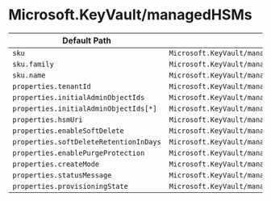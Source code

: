 # Microsoft.KeyVault/managedHSMs

| Default Path | Alias |
|---|---|
| `sku` | `Microsoft.KeyVault/managedHSMs/sku` |
| `sku.family` | `Microsoft.KeyVault/managedHSMs/sku.family` |
| `sku.name` | `Microsoft.KeyVault/managedHSMs/sku.name` |
| `properties.tenantId` | `Microsoft.KeyVault/managedHSMs/tenantId` |
| `properties.initialAdminObjectIds` | `Microsoft.KeyVault/managedHSMs/initialAdminObjectIds` |
| `properties.initialAdminObjectIds[*]` | `Microsoft.KeyVault/managedHSMs/initialAdminObjectIds[*]` |
| `properties.hsmUri` | `Microsoft.KeyVault/managedHSMs/hsmUri` |
| `properties.enableSoftDelete` | `Microsoft.KeyVault/managedHSMs/enableSoftDelete` |
| `properties.softDeleteRetentionInDays` | `Microsoft.KeyVault/managedHSMs/softDeleteRetentionInDays` |
| `properties.enablePurgeProtection` | `Microsoft.KeyVault/managedHSMs/enablePurgeProtection` |
| `properties.createMode` | `Microsoft.KeyVault/managedHSMs/createMode` |
| `properties.statusMessage` | `Microsoft.KeyVault/managedHSMs/statusMessage` |
| `properties.provisioningState` | `Microsoft.KeyVault/managedHSMs/provisioningState` |

